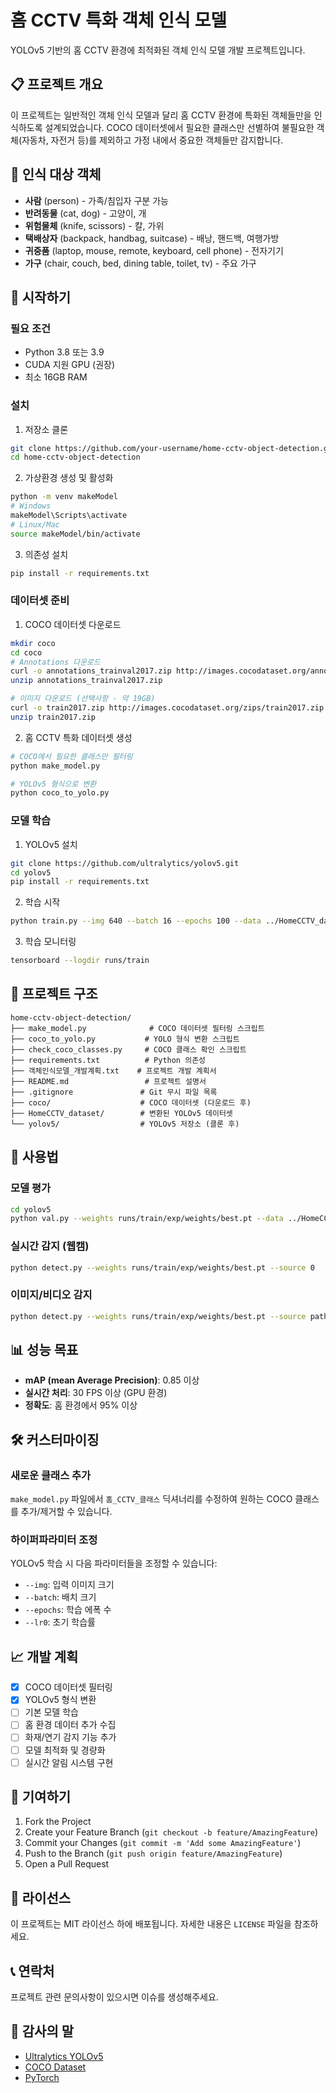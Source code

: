 # 홈 CCTV 특화 객체 인식 모델

YOLOv5 기반의 홈 CCTV 환경에 최적화된 객체 인식 모델 개발 프로젝트입니다.

## 📋 프로젝트 개요

이 프로젝트는 일반적인 객체 인식 모델과 달리 홈 CCTV 환경에 특화된 객체들만을 인식하도록 설계되었습니다. COCO 데이터셋에서 필요한 클래스만 선별하여 불필요한 객체(자동차, 자전거 등)를 제외하고 가정 내에서 중요한 객체들만 감지합니다.

## 🎯 인식 대상 객체

- **사람** (person) - 가족/침입자 구분 가능
- **반려동물** (cat, dog) - 고양이, 개
- **위험물체** (knife, scissors) - 칼, 가위
- **택배상자** (backpack, handbag, suitcase) - 배낭, 핸드백, 여행가방
- **귀중품** (laptop, mouse, remote, keyboard, cell phone) - 전자기기
- **가구** (chair, couch, bed, dining table, toilet, tv) - 주요 가구

## 🚀 시작하기

### 필요 조건

- Python 3.8 또는 3.9
- CUDA 지원 GPU (권장)
- 최소 16GB RAM

### 설치

1. 저장소 클론
```bash
git clone https://github.com/your-username/home-cctv-object-detection.git
cd home-cctv-object-detection
```

2. 가상환경 생성 및 활성화
```bash
python -m venv makeModel
# Windows
makeModel\Scripts\activate
# Linux/Mac
source makeModel/bin/activate
```

3. 의존성 설치
```bash
pip install -r requirements.txt
```

### 데이터셋 준비

1. COCO 데이터셋 다운로드
```bash
mkdir coco
cd coco
# Annotations 다운로드
curl -o annotations_trainval2017.zip http://images.cocodataset.org/annotations/annotations_trainval2017.zip
unzip annotations_trainval2017.zip

# 이미지 다운로드 (선택사항 - 약 19GB)
curl -o train2017.zip http://images.cocodataset.org/zips/train2017.zip
unzip train2017.zip
```

2. 홈 CCTV 특화 데이터셋 생성
```bash
# COCO에서 필요한 클래스만 필터링
python make_model.py

# YOLOv5 형식으로 변환
python coco_to_yolo.py
```

### 모델 학습

1. YOLOv5 설치
```bash
git clone https://github.com/ultralytics/yolov5.git
cd yolov5
pip install -r requirements.txt
```

2. 학습 시작
```bash
python train.py --img 640 --batch 16 --epochs 100 --data ../HomeCCTV_dataset/data.yaml --weights yolov5s.pt --cache
```

3. 학습 모니터링
```bash
tensorboard --logdir runs/train
```

## 📁 프로젝트 구조

```
home-cctv-object-detection/
├── make_model.py              # COCO 데이터셋 필터링 스크립트
├── coco_to_yolo.py           # YOLO 형식 변환 스크립트
├── check_coco_classes.py     # COCO 클래스 확인 스크립트
├── requirements.txt          # Python 의존성
├── 객체인식모델_개발계획.txt    # 프로젝트 개발 계획서
├── README.md                 # 프로젝트 설명서
├── .gitignore               # Git 무시 파일 목록
├── coco/                    # COCO 데이터셋 (다운로드 후)
├── HomeCCTV_dataset/        # 변환된 YOLOv5 데이터셋
└── yolov5/                  # YOLOv5 저장소 (클론 후)
```

## 🔧 사용법

### 모델 평가
```bash
cd yolov5
python val.py --weights runs/train/exp/weights/best.pt --data ../HomeCCTV_dataset/data.yaml --img 640
```

### 실시간 감지 (웹캠)
```bash
python detect.py --weights runs/train/exp/weights/best.pt --source 0
```

### 이미지/비디오 감지
```bash
python detect.py --weights runs/train/exp/weights/best.pt --source path/to/image_or_video
```

## 📊 성능 목표

- **mAP (mean Average Precision)**: 0.85 이상
- **실시간 처리**: 30 FPS 이상 (GPU 환경)
- **정확도**: 홈 환경에서 95% 이상

## 🛠️ 커스터마이징

### 새로운 클래스 추가
`make_model.py` 파일에서 `홈_CCTV_클래스` 딕셔너리를 수정하여 원하는 COCO 클래스를 추가/제거할 수 있습니다.

### 하이퍼파라미터 조정
YOLOv5 학습 시 다음 파라미터들을 조정할 수 있습니다:
- `--img`: 입력 이미지 크기
- `--batch`: 배치 크기
- `--epochs`: 학습 에폭 수
- `--lr0`: 초기 학습률

## 📈 개발 계획

- [x] COCO 데이터셋 필터링
- [x] YOLOv5 형식 변환
- [ ] 기본 모델 학습
- [ ] 홈 환경 데이터 추가 수집
- [ ] 화재/연기 감지 기능 추가
- [ ] 모델 최적화 및 경량화
- [ ] 실시간 알림 시스템 구현

## 🤝 기여하기

1. Fork the Project
2. Create your Feature Branch (`git checkout -b feature/AmazingFeature`)
3. Commit your Changes (`git commit -m 'Add some AmazingFeature'`)
4. Push to the Branch (`git push origin feature/AmazingFeature`)
5. Open a Pull Request

## 📝 라이선스

이 프로젝트는 MIT 라이선스 하에 배포됩니다. 자세한 내용은 `LICENSE` 파일을 참조하세요.

## 📞 연락처

프로젝트 관련 문의사항이 있으시면 이슈를 생성해주세요.

## 🙏 감사의 말

- [Ultralytics YOLOv5](https://github.com/ultralytics/yolov5)
- [COCO Dataset](https://cocodataset.org/)
- [PyTorch](https://pytorch.org/) 